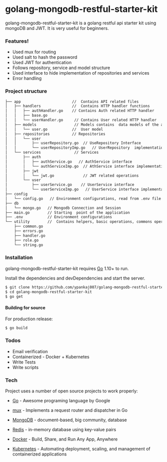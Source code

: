 # golang-mongodb-restful-starter-kit


golang-mongodb-restful-starter-kit is a golang restful api starter kit using mongoDB and JWT. It is very useful for beginners.

### Features!

  - Used mux for routing
  - Used salt to hash the password
  - Used JWT for authentication
  - Follows repository, service and model structure
  - Used interface to hide implementation of repositories and services
  - Error handling
  
### Project structure
```bash
├── app                       //  Contains API related files
│   ├── handlers              //  Contains HTTP handler functions
│   │   ├── authHandler.go    // Contains Auth related HTTP handler
│   │   ├── base.go
│   │   └── userHandler.go     // Contains User related HTTP handler
│   ├── models                 // Models contains  data models of the application 
│   │   └── user.go           //  User model
│   ├── repositories          // Repositories
│   │   └── user
│   │       ├── userRepository.go  // UseRepository Interface
│   │       └── userRepositoryImp.go   // UserRepository  implementation
│   └── services               // Services
│       ├── auth
│       │   ├── authService.go   // AuthService interface
│       │   └── authServiceImp.go  // AthService interface implementation
│       ├── jwt
│       │   └── jwt.go             // JWT related operations
│       └── user
│           ├── userService.go    // UserService interface
│           └── userServiceImp.go   // UserService interface implementation
├── config
│   └── config.go   // Environment configurations, read from .env file
├── db
│   └── mongo.go   // Mongodb Connection and Session
├── main.go        // Starting  point of the application
├── .env           // Environment configurations
└── utility        //  Contains helpers, basic operations, commons operations, errors, validations
    ├── common.go
    ├── errors.go
    ├── handler.go
    ├── role.go
    └── string.go
```
  
### Installation

golang-mongodb-restful-starter-kit requires [Go](https://golang.org/) 1.10+ to run.

Install the dependencies and devDependencies and start the server.

```sh
$ git clone https://github.com/ypankaj007/golang-mongodb-restful-starter-kit.git
$ cd golang-mongodb-restful-starter-kit
$ go get
```
#### Building for source
For production release:
```sh
$ go build
```
  ### Todos

  - Email verification
  - Containerized - Docker + Kubernetes
  - Write Tests
  - Write scripts
  
### Tech

Project uses a number of open source projects to work properly:

* [Go] - Awesome programing language by Google
* [mux] - Implements a request router and dispatcher in Go
* [MongoDB] - document-based, big community, database
* [Redis] - in-memory database using key-value pairs
* [Docker] - Build, Share, and Run Any App, Anywhere
* [Kubernetes] - Automating deployment, scaling, and management of containerized applications



   [mux]: <https://www.gorillatoolkit.org/pkg/mux>
   [Go]: <https://golang.org/>
   [MongoDB]: <https://www.mongodb.com/>
   [Docker]: <https://www.docker.com/>
   [Kubernetes]: <https://kubernetes.io/>
   [Redis]: <https://redis.io/>
